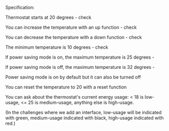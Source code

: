 Specification:

Thermostat starts at 20 degrees - check

You can increase the temperature with an up function - check

You can decrease the temperature with a down function - check

The minimum temperature is 10 degrees - check

If power saving mode is on, the maximum temperature is 25 degrees - 

If power saving mode is off, the maximum temperature is 32 degrees -

Power saving mode is on by default but it can also be turned off

You can reset the temperature to 20 with a reset function

You can ask about the thermostat's current energy usage: < 18 is low-usage, <= 25 is medium-usage, anything else is high-usage.

(In the challenges where we add an interface, low-usage will be indicated with green, medium-usage indicated with black, high-usage indicated with red.)
